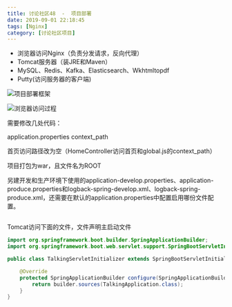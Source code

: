 ```yaml
---
title: 讨论社区48  -  项目部署
date: 2019-09-01 22:18:45
tags: [Nginx]
category: [讨论社区项目]
---
```


* 浏览器访问Nginx（负责分发请求，反向代理）
* Tomcat服务器（装JRE和Maven）
* MySQL、Redis、Kafka、Elasticsearch、Wkhtmltopdf
* Putty(访问服务器的客户端)

![项目部署框架](https://i2.tiimg.com/726074/87e4a37ae38d5716.png)

![浏览器访问过程](https://i2.tiimg.com/726074/9849ba4bee8beff5.png)

需要修改几处代码：

application.properties context_path

首页访问路径改为空（HomeController访问首页和global.js的context_path）

项目打包为war，且文件名为ROOT

另建开发和生产环境下使用的application-develop.properties、application-produce.properties和logback-spring-develop.xml、logback-spring-produce.xml，还需要在默认的application.properties中配置启用哪份文件配置。

```xml

```

Tomcat访问下面的文件，文件声明主启动文件

```java
import org.springframework.boot.builder.SpringApplicationBuilder;
import org.springframework.boot.web.servlet.support.SpringBootServletInitializer;

public class TalkingServletInitializer extends SpringBootServletInitializer {

    @Override
    protected SpringApplicationBuilder configure(SpringApplicationBuilder builder) {
        return builder.sources(TalkingApplication.class);
    }
}
```

